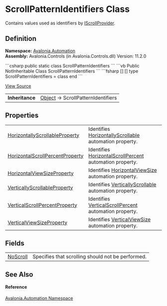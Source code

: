 # ScrollPatternIdentifiers Class


Contains values used as identifiers by <a href="T_Avalonia_Automation_Provider_IScrollProvider">IScrollProvider</a>.



## Definition
**Namespace:** <a href="N_Avalonia_Automation">Avalonia.Automation</a>  
**Assembly:** Avalonia.Controls (in Avalonia.Controls.dll) Version: 11.2.0

<Tabs groupId="api-code-preview">
<TabItem value="csharp" label="C#">
```csharp
public static class ScrollPatternIdentifiers
```
</TabItem>
<TabItem value="vb" label="VB">
```vb
Public NotInheritable Class ScrollPatternIdentifiers
```
</TabItem>
<TabItem value="fsharp" label="F#">
```fsharp
[<AbstractClassAttribute>]
[<SealedAttribute>]
type ScrollPatternIdentifiers = class end
```
</TabItem>
</Tabs>



<a href="https://github.com/AvaloniaUI/Avalonia/tree/master/src/Avalonia.Controls/Automation/ScrollPatternIdentifiers.cs" title="View the source code">View Source</a>

<table>
<tr><td><strong>Inheritance</strong></td><td><a href="https://learn.microsoft.com/dotnet/api/system.object" target="_blank" rel="noopener noreferrer">Object</a>  →  ScrollPatternIdentifiers</td></tr>
</table>



## Properties
<table>
<tr>
<td><a href="P_Avalonia_Automation_ScrollPatternIdentifiers_HorizontallyScrollableProperty">HorizontallyScrollableProperty</a></td>
<td>Identifies <a href="P_Avalonia_Automation_Provider_IScrollProvider_HorizontallyScrollable">HorizontallyScrollable</a> automation property.</td>
</tr>
<tr>
<td><a href="P_Avalonia_Automation_ScrollPatternIdentifiers_HorizontalScrollPercentProperty">HorizontalScrollPercentProperty</a></td>
<td>Identifies <a href="P_Avalonia_Automation_Provider_IScrollProvider_HorizontalScrollPercent">HorizontalScrollPercent</a> automation property.</td>
</tr>
<tr>
<td><a href="P_Avalonia_Automation_ScrollPatternIdentifiers_HorizontalViewSizeProperty">HorizontalViewSizeProperty</a></td>
<td>Identifies <a href="P_Avalonia_Automation_Provider_IScrollProvider_HorizontalViewSize">HorizontalViewSize</a> automation property.</td>
</tr>
<tr>
<td><a href="P_Avalonia_Automation_ScrollPatternIdentifiers_VerticallyScrollableProperty">VerticallyScrollableProperty</a></td>
<td>Identifies <a href="P_Avalonia_Automation_Provider_IScrollProvider_VerticallyScrollable">VerticallyScrollable</a> automation property.</td>
</tr>
<tr>
<td><a href="P_Avalonia_Automation_ScrollPatternIdentifiers_VerticalScrollPercentProperty">VerticalScrollPercentProperty</a></td>
<td>Identifies <a href="P_Avalonia_Automation_Provider_IScrollProvider_VerticalScrollPercent">VerticalScrollPercent</a> automation property.</td>
</tr>
<tr>
<td><a href="P_Avalonia_Automation_ScrollPatternIdentifiers_VerticalViewSizeProperty">VerticalViewSizeProperty</a></td>
<td>Identifies <a href="P_Avalonia_Automation_Provider_IScrollProvider_VerticalViewSize">VerticalViewSize</a> automation property.</td>
</tr>
</table>

## Fields
<table>
<tr>
<td><a href="F_Avalonia_Automation_ScrollPatternIdentifiers_NoScroll">NoScroll</a></td>
<td>Specifies that scrolling should not be performed.</td>
</tr>
</table>

## See Also


#### Reference
<a href="N_Avalonia_Automation">Avalonia.Automation Namespace</a>  
